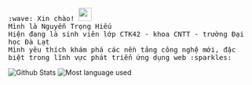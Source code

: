 <p>
  <samp>
    :wave: Xin chào! <img src="https://user-images.githubusercontent.com/5679180/79618120-0daffb80-80be-11ea-819e-d2b0fa904d07.gif" width="27px">
    <br> Mình là Nguyễn Trọng Hiếu
    <br> Hiện đang là sinh viên lớp CTK42 - khoa CNTT - trường Đại học Đà Lạt
    <br> Mình yêu thích khám phá các nền tảng công nghệ mới, đặc biệt trong lĩnh vực phát triển ứng dụng web :sparkles:<br>
  </samp>
</p>
<div>
  <img alt="Github Stats" src="https://thanh-github-stats.vercel.app/api?username=dalatcoder&hide=stars&count_private=true&show_icons=true&hide_border=true" />
  <img alt="Most language used" src="https://github-readme-stats.vercel.app/api/top-langs/?username=dalatcoder&layout=compact&hide_border=true" />
<div>

